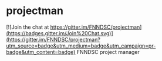 # projectman

[![Join the chat at https://gitter.im/FNNDSC/projectman](https://badges.gitter.im/Join%20Chat.svg)](https://gitter.im/FNNDSC/projectman?utm_source=badge&utm_medium=badge&utm_campaign=pr-badge&utm_content=badge)
FNNDSC project manager
